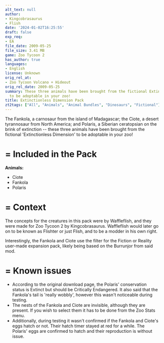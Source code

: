```yaml
---
alt_text: null
author:
- Kingcobrasaurus
- Flish
date: '2024-01-02T16:25:55'
draft: false
exp_req:
- EA
file_date: 2009-05-25
file_size: 3.41 MB
game: Zoo Tycoon 2
has_author: true
languages:
- English
license: Unknown
orig_rel_at:
- Zoo Tycoon Volcano + Hideout
orig_rel_date: 2009-05-25
summary: These three animals have been brought from the fictional Extinctionless Dimension
  to be adoptable in your zoo!
title: Extinctionless Dimension Pack
zt2tags: ["All", "Animals", "Animal Bundles", "Dinosaurs", "Fictional"]
---
```

The Fankola, a carnosaur from the island of Madagascar; the Ciote, a desert tyrannosaur from North America; and Polaris, a Siberian ceratopsian on the brink of extinction -- these three animals have been brought from the fictional 'Extinctionless Dimension' to be adoptable in your zoo!

=
Included in the Pack
=

**Animals:**
- Ciote
- Fankola
- Polaris

=
Context
=

The concepts for the creatures in this pack were by Waffleflish, and they were made for Zoo Tycoon 2 by Kingcobrasaurus. Waffleflish would later go on to be known as Flishter or just Flish, and to be a modder in his own right.

Interestingly, the Fankola and Ciote use the filter for the Fiction or Reality user-made expansion pack, likely being based on the Burrunjor from said mod.

=
Known issues
=

- According to the original download page, the Polaris' conservation status is Extinct but should be Critically Endangered. It also said that the Fankola's tail is 'really wobbly', however this wasn't noticeable during testing.
- The nests of the Fankola and Ciote are invisible, although they are present. If you wish to select them it has to be done from the Zoo Stats menu.
- Additionally, during testing it wasn't confirmed if the Fankola and Ciote's eggs hatch or not. Their hatch timer stayed at red for a while. The Polaris' eggs are confirmed to hatch and their reproduction is without issue.